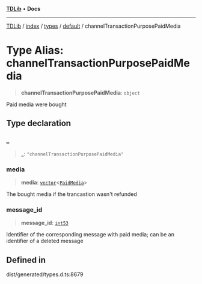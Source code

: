 [**TDLib**](../../../../../../README.md) • **Docs**

***

[TDLib](../../../../../../modules.md) / [index](../../../../../README.md) / [types](../../../README.md) / [default](../README.md) / channelTransactionPurposePaidMedia

# Type Alias: channelTransactionPurposePaidMedia

> **channelTransactionPurposePaidMedia**: `object`

Paid media were bought

## Type declaration

### \_

> **\_**: `"channelTransactionPurposePaidMedia"`

### media

> **media**: [`vector`](vector.md)\<[`PaidMedia`](PaidMedia.md)\>

The bought media if the trancastion wasn't refunded

### message\_id

> **message\_id**: [`int53`](int53.md)

Identifier of the corresponding message with paid media; can be an identifier of a deleted message

## Defined in

dist/generated/types.d.ts:8679
